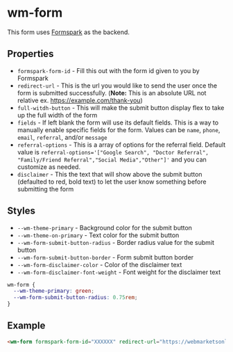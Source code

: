 # wm-form 

This form uses [Formspark](https://formspark.io) as the backend.

## Properties

 - `formspark-form-id` - Fill this out with the form id given to you by Formspark
 - `redirect-url` - This is the url you would like to send the user once the form is submitted successfully. (**Note:** This is an absolute URL not relative ex. https://example.com/thank-you)
 - `full-witdh-button` - This will make the submit button display flex to take up the full width of the form
 - `fields` - If left blank the form will use its default fields. This is a way to manually enable specific fields for the form. Values can be `name`, `phone`, `email`, `referral`, and/or `message`
 - `referral-options` - This is a array of options for the referral field. Default value is `referral-options='["Google Search", "Doctor Referral", "Family/Friend Referral","Social Media","Other"]'` and you can customize as needed.
 - `disclaimer` - This the text that will show above the submit button (defaulted to red, bold text) to let the user know something before submitting the form

## Styles 

- `--wm-theme-primary` - Background color for the submit button
- `--wm-theme-on-primary` - Text color for the submit button
- `--wm-form-submit-button-radius` - Border radius value for the submit button
- `--wm-form-submit-button-border` - Form submit button border
- `--wm-form-disclaimer-color` - Color of the disclaimer text
- `--wm-form-disclaimer-font-weight` - Font weight for the disclaimer text

```css
wm-form {
  --wm-theme-primary: green;
  --wm-form-submit-button-radius: 0.75rem;
}
```

## Example

```html
<wm-form formspark-form-id="XXXXXX" redirect-url="https://webmarketsonline.com" fields="name, email, phone, message" full-width-button></wm-form>
```